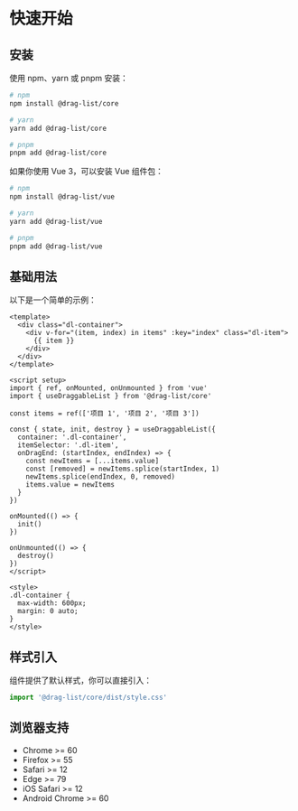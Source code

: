 # 快速开始

## 安装

使用 npm、yarn 或 pnpm 安装：

```bash
# npm
npm install @drag-list/core

# yarn
yarn add @drag-list/core

# pnpm
pnpm add @drag-list/core
```

如果你使用 Vue 3，可以安装 Vue 组件包：

```bash
# npm
npm install @drag-list/vue

# yarn
yarn add @drag-list/vue

# pnpm
pnpm add @drag-list/vue
```

## 基础用法

以下是一个简单的示例：

```vue
<template>
  <div class="dl-container">
    <div v-for="(item, index) in items" :key="index" class="dl-item">
      {{ item }}
    </div>
  </div>
</template>

<script setup>
import { ref, onMounted, onUnmounted } from 'vue'
import { useDraggableList } from '@drag-list/core'

const items = ref(['项目 1', '项目 2', '项目 3'])

const { state, init, destroy } = useDraggableList({
  container: '.dl-container',
  itemSelector: '.dl-item',
  onDragEnd: (startIndex, endIndex) => {
    const newItems = [...items.value]
    const [removed] = newItems.splice(startIndex, 1)
    newItems.splice(endIndex, 0, removed)
    items.value = newItems
  }
})

onMounted(() => {
  init()
})

onUnmounted(() => {
  destroy()
})
</script>

<style>
.dl-container {
  max-width: 600px;
  margin: 0 auto;
}
</style>
```

## 样式引入

组件提供了默认样式，你可以直接引入：

```typescript
import '@drag-list/core/dist/style.css'
```

## 浏览器支持

- Chrome >= 60
- Firefox >= 55
- Safari >= 12
- Edge >= 79
- iOS Safari >= 12
- Android Chrome >= 60